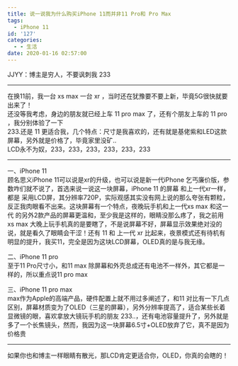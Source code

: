 ```yaml
---
title: 说一说我为什么购买iPhone 11而并非11 Pro和 Pro Max
tags:
  - iPhone 11
id: '127'
categories:
  - - 生活
date: 2020-01-16 02:57:00
---
```


JJYY：博主是穷人，不要讽刺我 233

* * *

在换11前，我一台 xs max 一台 xr ，当时还在犹豫要不要上新，毕竟5G很快就要出来了！  
还没等我考虑，身边的朋友就已经上车 11 pro max 了，还有个朋友上车的 11 pro ，我分别体验了一下  
233.还是 11 更适合我，几个特点：尺寸是我喜欢的，还有就是基佬紫和LED这款屏幕，另外就是价格了，毕竟家里没矿..  
LCD永不为奴，233，233，233，233，233，233

* * *

一、iPhone 11  
顾名思义iPhone 11可以说是xr的升级，也可以说是新一代iPhone 乞丐廉价版，参数咋们就不说了，首选来说一说这一块屏幕，iPhone 11 的屏幕 和上一代xr一样，都是 采用LCD屏，其分辨率720P，实际观感其实没有网上说的那么夸张有颗粒，反正我肉眼看不出来。这块屏幕有一个特点，夜晚玩手机和上一代xs max 和这一代 的另外2款产品的屏幕更温和，至少我是这样的，眼睛没那么疼了，我之前用 xs max 大晚上玩手机真的是要瞎了，不是说屏幕不好，屏幕显示效果绝对没的说，就是看久了眼睛会干涩！还有 11 和 上一代 xr 比起来，夜景模式还有待机有明显的提升，我买11，完全是因为这块LCD屏幕，OLED真的是与我无缘。

二、iPhone 11 pro  
至于11 Pro尺寸小，和11 max 除屏幕和外壳总成还有电池不一样外，其它都是一样的，所以重点说11 pro max

三、iPhone 11 pro max  
max作为Apple的高端产品，硬件配置上就不用过多阐述了，和11 对比有一下几点区别，屏幕材质变为了OLED（三星的屏幕），另外分辨率提高了，适合某些长着显微镜的眼，喜欢拿放大镜玩手机的朋友 233..，还有电池容量提升了，另外就是多了一个长焦镜头，然而，我因为这一块屏幕6.5寸+OLED放弃了它，真不是因为价格贵

* * *

如果你也和博主一样眼睛有散光，那LCD肯定更适合你，OLED，你真的会瞎的！